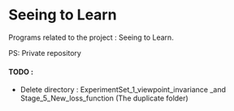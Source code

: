 # Seeing to Learn
Programs related to the project : Seeing to Learn.

PS: Private repository
#### TODO : 
- Delete directory : ExperimentSet_1_viewpoint_invariance _and Stage_5_New_loss_function (The duplicate folder)

